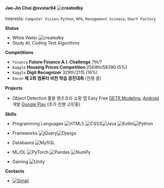 #### Jae-Jin Choi @svstar94 ![createdby](https://img.shields.io/badge/Created%20by-sosin-blueviolet?style=plastic&logo=visual-studio-code&logoColor=skyblue)

Interests: `Computer Vision`, `Python`, `RPA`, `Management Scinece`, `Smart Factory`



**Status**

- White Water ![createdby](https://img.shields.io/badge/白水-black?style=plastic)
- Study AI, Coding Test Algorithms



**Competitions**

- `Finance` **Future Finance A.I. Challenge** 7th/?
- `Kaggle` **Housing Prices Competition** 2564th/58390 (5%)
- `Kaggle` **Digit Recognizer** 329th/2115 (16%)
- `Dacon` **제 2회 컴퓨터 비전 학습 경진대회** (진행 중)



**Projects**

- Object Detection 활용 핸즈프리 쇼핑 앱 Easy Free [DETR Modeling](https://github.com/EasyFree-Project/EasyFree-Backend), [Android](https://github.com/EasyFree-Project/EasyFree-Android) 개발 [Google Play](https://play.google.com/store/apps/details?id=com.sosin.easyfree) (추가 진행 고민중)



**Skills**

- Programming Languages
  <img alt="HTML5" src="https://img.shields.io/badge/html5%20-%23E34F26.svg?&style=for-the-badge&logo=html5&logoColor=white"/> <img alt="CSS3" src="https://img.shields.io/badge/css3%20-%231572B6.svg?&style=for-the-badge&logo=css3&logoColor=white"/><img alt="Java" src="https://img.shields.io/badge/java-%23ED8B00.svg?&style=for-the-badge&logo=java&logoColor=white"/> <img alt="Kotlin" src="https://img.shields.io/badge/kotlin-%230095D5.svg?&style=for-the-badge&logo=kotlin&logoColor=white"/><img alt="Python" src="https://img.shields.io/badge/python%20-%2314354C.svg?&style=for-the-badge&logo=python&logoColor=white"/>  

- Frameworks
  <img alt="jQuery" src="https://img.shields.io/badge/jquery%20-%230769AD.svg?&style=for-the-badge&logo=jquery&logoColor=white"/><img alt="Django" src="https://img.shields.io/badge/django%20-%23092E20.svg?&style=for-the-badge&logo=django&logoColor=white"/> 
- Databases
  <img alt="MySQL" src="https://img.shields.io/badge/mysql-%2300f.svg?&style=for-the-badge&logo=mysql&logoColor=white"/>
- ML/DL
  <img alt="PyTorch" src="https://img.shields.io/badge/PyTorch%20-%23EE4C2C.svg?&style=for-the-badge&logo=PyTorch&logoColor=white" /> <img alt="Pandas" src="https://img.shields.io/badge/pandas%20-%23150458.svg?&style=for-the-badge&logo=pandas&logoColor=white" /> <img alt="NumPy" src="https://img.shields.io/badge/numpy%20-%23013243.svg?&style=for-the-badge&logo=numpy&logoColor=white" />
- Gaming
  <img alt="Unity" src="https://img.shields.io/badge/unity%20-%23000000.svg?&style=for-the-badge&logo=unity&logoColor=white"/>



**Contacts**

- [<img alt="Gmail" src="https://img.shields.io/badge/Gmail-D14836?style=for-the-badge&logo=gmail&logoColor=white" />](mailto:svstar94@gmail.com)



<!-- 이모지 ✨🔭🌱👯🤔💬📫😄⚡ -->

<!-- Github Badge https://shields.io/ -->

<!-- 뱃지 참고 https://github.com/Ileriayo/markdown-badges -->
